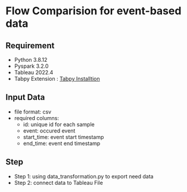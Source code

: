 # Flow Comparision for event-based data
## Requirement
- Python 3.8.12
- Pyspark 3.2.0
- Tableau 2022.4
- Tabpy Extension : [Tabpy Installtion](https://tableau.github.io/TabPy/docs/server-install.html)



## Input Data
- file format: csv
- required columns:
  - id: unique id for each sample
  - event: occured event
  - start_time: event start timestamp
  - end_time: event end timestamp
  
 ## Step
 - Step 1: using data_transformation.py to export need data
 - Step 2: connect data to Tableau File
